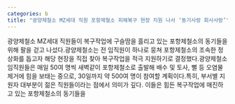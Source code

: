 ```yaml
---
categories: b
title: "광양제철소 MZ세대 직원 포항제철소 피해복구 현장 지원 나서 ‘동기사랑 회사사랑’"
---
```

광양제철소 MZ세대 직원들이 복구작업에 구슬땀을 흘리고 있는 포항제철소의 동기들을 위해 팔을 걷고 나섰다.광양제철소는 전 임직원이 하나로 뭉쳐 포항제철소의 조속한 정상화를 돕고자 해당 현장을 직접 찾아 복구작업을 적극 지원하기로 결정했다.광양제철소 임직원들은 매일 50여 명씩 새벽같이 포항제철소로 출발해 배수 및 토사, 뻘 등 오염물 제거에 힘을 보태는 중으로, 30일까지 약 500여 명이 참여할 계획이다.특히, 부서별 지원자 대부분이 젊은 직원들이라는 점에서 의미가 깊다. 이들은 힘든 복구작업에 매진하고 있는 포항제철소의 동기들을